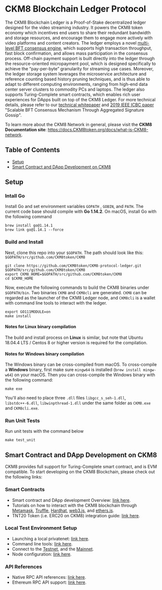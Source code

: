 # CKM8 Blockchain Ledger Protocol

The CKM8 Blockchain Ledger is a Proof-of-Stake decentralized ledger designed for the video streaming industry. It powers the CKM8 token economy which incentives end users to share their redundant bandwidth and storage resources, and encourage them to engage more actively with video platforms and content creators. The ledger employs a novel [multi-level BFT consensus engine](docs/multi-level-bft-tech-report.pdf), which supports high transaction throughput, fast block confirmation, and allows mass participation in the consensus process. Off-chain payment support is built directly into the ledger through the resource-oriented micropayment pool, which is designed specifically to achieve the “pay-per-byte” granularity for streaming use cases. Moreover, the ledger storage system leverages the microservice architecture and reference counting based history pruning techniques, and is thus able to adapt to different computing environments, ranging from high-end data center server clusters to commodity PCs and laptops. The ledger also supports Turing-Complete smart contracts, which enables rich user experiences for DApps built on top of the CKM8 Ledger. For more technical details, please refer to our [technical whitepaper](docs/CKM8-technical-whitepaper.pdf) and [2019 IEEE ICBC paper](https://arxiv.org/pdf/1911.04698.pdf) "Scalable BFT Consensus Mechanism Through Aggregated
Signature Gossip".

To learn more about the CKM8 Network in general, please visit the **CKM8 Documentation site**: https://docs.CKM8token.org/docs/what-is-CKM8-network.

## Table of Contents
- [Setup](#setup)
- [Smart Contract and DApp Development on CKM8](#smart-contract-and-dapp-development-on-CKM8)

## Setup

### Intall Go

Install Go and set environment variables `GOPATH` , `GOBIN`, and `PATH`. The current code base should compile with **Go 1.14.2**. On macOS, install Go with the following command

```
brew install go@1.14.1
brew link go@1.14.1 --force
```

### Build and Install

Next, clone this repo into your `$GOPATH`. The path should look like this: `$GOPATH/src/github.com/CKM8token/CKM8`

```
git clone https://github.com/CKM8token/CKM8-protocol-ledger.git $GOPATH/src/github.com/CKM8token/CKM8
export CKM8_HOME=$GOPATH/src/github.com/CKM8token/CKM8
cd $CKM8_HOME
```

Now, execute the following commands to build the CKM8 binaries under `$GOPATH/bin`. Two binaries `CKM8` and `CKM8cli` are generated. `CKM8` can be regarded as the launcher of the CKM8 Ledger node, and `CKM8cli` is a wallet with command line tools to interact with the ledger.

```
export GO111MODULE=on
make install
```

#### Notes for Linux binary compilation
The build and install process on **Linux** is similar, but note that Ubuntu 18.04.4 LTS / Centos 8 or higher version is required for the compilation. 

#### Notes for Windows binary compilation
The Windows binary can be cross-compiled from macOS. To cross-compile a **Windows** binary, first make sure `mingw64` is installed (`brew install mingw-w64`) on your macOS. Then you can cross-compile the Windows binary with the following command:

```
make exe
```

You'll also need to place three `.dll` files `libgcc_s_seh-1.dll`, `libstdc++-6.dll`, `libwinpthread-1.dll` under the same folder as `CKM8.exe` and `CKM8cli.exe`.


### Run Unit Tests
Run unit tests with the command below
```
make test_unit
```

## Smart Contract and DApp Development on CKM8

CKM8 provides full support for Turing-Complete smart contract, and is EVM compatible. To start developing on the CKM8 Blockchain, please check out the following links:

### Smart Contracts
* Smart contract and DApp development Overview: [link here](https://docs.CKM8token.org/docs/turing-complete-smart-contract-support). 
* Tutorials on how to interact with the CKM8 blockchain through [Metamask](https://docs.CKM8token.org/docs/web3-stack-metamask), [Truffle](https://docs.CKM8token.org/docs/web3-stack-truffle), [Hardhat](https://docs.CKM8token.org/docs/web3-stack-hardhat), [web3.js](https://docs.CKM8token.org/docs/web3-stack-web3js), and [ethers.js](https://docs.CKM8token.org/docs/web3-stack-hardhat).
* TNT20 Token (i.e. ERC20 on CKM8) integration guide: [link here](https://docs.CKM8token.org/docs/CKM8-blockchain-tnt20-token-integration-guide).

### Local Test Environment Setup
* Launching a local privatenet: [link here](https://docs.CKM8token.org/docs/launch-a-local-privatenet).
* Command line tools: [link here](https://docs.CKM8token.org/docs/command-line-tool).
* Connect to the [Testnet](https://docs.CKM8token.org/docs/connect-to-the-testnet), and the [Mainnet](https://docs.CKM8token.org/docs/connect-to-the-mainnet).
* Node configuration: [link here](https://docs.CKM8token.org/docs/CKM8-blockchain-node-configuration).

### API References
* Native RPC API references: [link here](https://docs.CKM8token.org/docs/rpc-api-reference).
* Ethereum RPC API support: [link here](https://docs.CKM8token.org/docs/web3-stack-eth-rpc-support).

